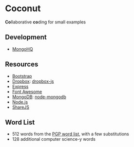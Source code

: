 Coconut
=======

**Co**llaborative **co**ding for small examples


Development
-----------

* [MongoHQ](https://app.mongohq.com/)


Resources
---------

* [Bootstrap](http://getbootstrap.com/css/)
* [Dropbox](https://www.dropbox.com/developers/core/docs): [dropbox-js](https://github.com/dropbox/dropbox-js)
* [Express](http://expressjs.com/api.html)
* [Font Awesome](http://fortawesome.github.io/Font-Awesome/icons/)
* [MongoDB](http://docs.mongodb.org/manual/reference/): [node-mongodb](http://mongodb.github.io/node-mongodb-native/contents.html)
* [Node.js](http://nodejs.org/api/)
* [ShareJS](http://sharejs.org)


Word List
---------

- 512 words from the [PGP word list](https://en.wikipedia.org/wiki/PGP_word_list), with a few substitutions
- 128 additional computer science-y words
